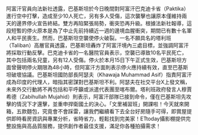 阿富汗官員向法新社透露，巴基斯坦於今日晚間對阿富汗巴克迪卡省（Paktika）進行空中打擊，造成至少10人死亡，另有多人受傷，這次襲擊也讓原本僅維持兩天的邊界停火宣告終結。雙方再陷緊張局勢，衝突恐再升級。根據法新社報導，這段短暫的停火原本是為了中止先前持續近一週的邊境血腥衝突，期間已有數十名軍人和平民喪生。然而，巴基斯坦空襲使停火破裂。一名不願具名的塔利班（Taliban）高層官員透露，巴基斯坦轟炸了阿富汗境內三處目標，並強調阿富汗將採取行動反擊。巴克迪卡省的一名醫院官員表示，空襲已導致10名平民死亡，其中包括兩名兒童，另有12人受傷。停火於本月15日下午正式生效，巴基斯坦方面曾聲明停火期限為48小時，但阿富汗方面則表示停火應持續有效，直至巴基斯坦破壞協議。巴基斯坦國防部長阿瑟夫（Khawaja Muhammad Asif）指責阿富汗成為印度的代理人，暗指其密謀對巴基斯坦不利。阿瑟夫在社交平台X上發文稱，未來外交行動將不再包括和平呼籲或派遣代表團至喀布爾。塔利班政府發言人穆賈希德（Zabihullah Mujahid）則表示，阿富汗部隊已接到命令，僅在巴基斯坦先攻擊的情況下才還擊，並重申捍衛國土的決心。「文里補習班」開課啦！今天就來開箱，五款麵包，究竟會不會踩雷，讓我們繼續看下去全台好房隨手可得，即賞屋提供即時看房資訊與專業分析，省時省力，輕鬆找到完美家！ETtoday攝影棚提供完整設施與高品質服務，提供創作者最佳支援，滿足你各種拍攝需求！